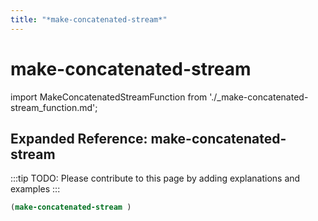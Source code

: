 ```yaml
---
title: "*make-concatenated-stream*"
---
```


# make-concatenated-stream

import MakeConcatenatedStreamFunction from './_make-concatenated-stream_function.md';

<MakeConcatenatedStreamFunction />

## Expanded Reference: make-concatenated-stream

:::tip
TODO: Please contribute to this page by adding explanations and examples
:::

```lisp
(make-concatenated-stream )
```
